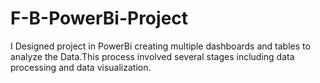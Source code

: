 # F-B-PowerBi-Project
I Designed project in PowerBi creating multiple dashboards and tables to analyze the Data.This process involved several stages including data processing and data visualization. 
